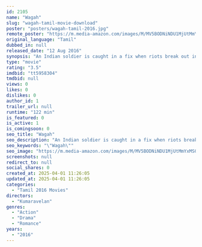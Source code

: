 ```yaml
---
id: 2105
name: "Wagah"
slug: "wagah-tamil-movie-download"
poster: "posters/wagah-tamil-2016.jpg"
remote_poster: "https://m.media-amazon.com/images/M/MV5BODNiNDU1MjUtMmYxMS00ZjlhLTkwMDMtYzE4MjM0ZjI5NDhkXkEyXkFqcGdeQXVyMTEzNzg0Mjkx._V1_SX300.jpg"
original_language: "Tamil"
dubbed_in: null
released_date: "12 Aug 2016"
synopsis: "An Indian soldier is caught in a fix when riots break out in Kashmir and amidst all the protest against the Pakistani residents there, he has to take his lover back to her home, in Pakistan."
type: "movie"
rating: "3.5"
imdbid: "tt5958304"
tmdbid: null
views: 0
likes: 0
dislikes: 0
author_id: 1
trailer_url: null
runtime: "122 min"
is_featured: 0
is_active: 1
is_comingsoon: 0
seo_title: "Wagah"
seo_description: "An Indian soldier is caught in a fix when riots break out in Kashmir and amidst all the protest against the Pakistani residents there, he has to take his lover back to her home, in Pakistan."
seo_keywords: "\"Wagah\""
seo_image: "https://m.media-amazon.com/images/M/MV5BODNiNDU1MjUtMmYxMS00ZjlhLTkwMDMtYzE4MjM0ZjI5NDhkXkEyXkFqcGdeQXVyMTEzNzg0Mjkx._V1_SX300.jpg"
screenshots: null
redirect_to: null
social_shares: 0
created_at: 2025-04-01 11:26:05
updated_at: 2025-04-01 11:26:05
categories:
  - "Tamil 2016 Movies"
directors:
  - "Kumaravelan"
genres:
  - "Action"
  - "Drama"
  - "Romance"
years:
  - "2016"
---
```

